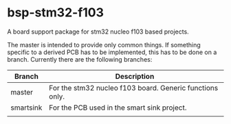 # bsp-stm32-f103
A board support package for stm32 nucleo f103 based projects.

The master is intended to provide only common things. 
If something specific to a derived PCB has to be implemented, this has to be done on a branch. 
Currently there are the following branches:

| Branch        | Description |
| ------------- |-------------|
| master        | For the stm32 nucleo f103 board. Generic functions only. |
| smartsink     | For the PCB used in the smart sink project. |
| | |